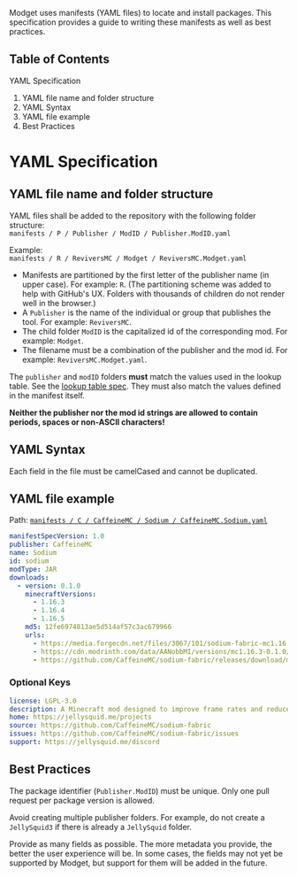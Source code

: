 Modget uses manifests (YAML files) to locate and install packages. This specification provides
a guide to writing these manifests as well as best practices.

Table of Contents
----------------------------------
YAML Specification
   1. YAML file name and folder structure
   2. YAML Syntax
   3. YAML file example
   4. Best Practices

# YAML Specification

## YAML file name and folder structure
YAML files shall be added to the repository with the following folder structure:<br>
`manifests / P / Publisher / ModID / Publisher.ModID.yaml`

Example:<br>
`manifests / R / ReviversMC / Modget / ReviversMC.Modget.yaml`

- Manifests are partitioned by the first letter of the publisher name (in upper case). For example: `R`. (The partitioning scheme was added to help with GitHub's UX. Folders with thousands of children do not render well in the browser.)
- A `Publisher` is the name of the individual or group that publishes the tool. For example: `ReviversMC`.
- The child folder `ModID` is the capitalized id of the corresponding mod. For example: `Modget`.
- The filename must be a combination of the publisher and the mod id. For example: `ReviversMC.Modget.yaml`.

The `publisher` and `modID` folders **must** match the values used in the lookup table. See the [lookup table spec](./doc/lookup-table-spec-v1.md). They must also match the values defined in the manifest itself.

**Neither the publisher nor the mod id strings are allowed to contain periods, spaces or non-ASCII characters!**

## YAML Syntax
Each field in the file must be camelCased and cannot be duplicated.

## YAML file example
Path: [`manifests / C / CaffeineMC / Sodium / CaffeineMC.Sodium.yaml`](./manifests/C/CaffeineMC/Sodium/CaffeineMC.Sodium.yaml)

```YAML
manifestSpecVersion: 1.0
publisher: CaffeineMC
name: Sodium
id: sodium
modType: JAR
downloads:
  - version: 0.1.0
    minecraftVersions:
      - 1.16.3
      - 1.16.4
      - 1.16.5
    md5: 12fe6974813ae5d514af57c3ac679966
    urls:
      - https://media.forgecdn.net/files/3067/101/sodium-fabric-mc1.16.3-0.1.0.jar
      - https://cdn.modrinth.com/data/AANobbMI/versions/mc1.16.3-0.1.0/sodium-fabric-mc1.16.3-0.1.0.jar
      - https://github.com/CaffeineMC/sodium-fabric/releases/download/mc1.16.3-0.1.0/sodium-fabric-mc1.16.3-0.1.0.jar
```

### Optional Keys

```YAML
license: LGPL-3.0
description: A Minecraft mod designed to improve frame rates and reduce micro-stutter
home: https://jellysquid.me/projects
source: https://github.com/CaffeineMC/sodium-fabric
issues: https://github.com/CaffeineMC/sodium-fabric/issues
support: https://jellysquid.me/discord
```


## Best Practices
The package identifier (`Publisher.ModID`) must be unique. Only one pull request per package version is allowed.

Avoid creating multiple publisher folders. For example, do not create a `JellySquid3` if there is already a `JellySquid` folder.

Provide as many fields as possible. The more metadata you provide, the better the user experience will be. In some cases, the fields may not yet be supported by Modget, but support for them will be added in the future.
